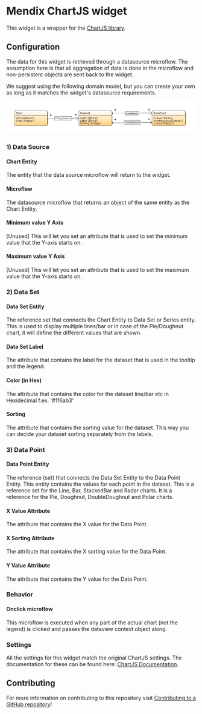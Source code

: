 # Mendix ChartJS widget

This widget is a wrapper for the [ChartJS library](http://www.chartjs.org/).

## Configuration

The data for this widget is retrieved through a datasource microflow. The assumption here is that all aggregation of data is done in the microflow and non-persistent objects are sent back to the widget.

We suggest using the following domain model, but you can create your own as long as it matches the widget's datasource requirements.

![Datamodel suggested for use with the widget](/assets/datamodel.png)

### 1) Data Source

#### Chart Entity

The entity that the data source microflow will return to the widget.

#### Microflow

The datasource microflow that returns an object of the same entity as the Chart Entity.

#### Minimum value Y Axis

[Unused] This will let you set an attribute that is used to set the minimum value that the Y-axis starts on.

#### Maximum value Y Axis

[Unused] This will let you set an attribute that is used to set the maximum value that the Y-axis starts on.

### 2) Data Set

#### Data Set Entity

The reference set that connects the Chart Entity to Data Set or Series entity. This is used to display multiple lines/bar or in case of the Pie/Doughnut chart, it will define the different values that are shown.

#### Data Set Label

The attribute that contains the label for the dataset that is used in the tooltip and the legend.

#### Color (in Hex)

The attribute that contains the color for the dataset line/bar etc in Hexidecimal f.ex. '#1f6ab3'

#### Sorting

The attribute that contains the sorting value for the dataset. This way you can decide your dataset sorting separately from the labels.

### 3) Data Point

#### Data Point Entity

The reference (set) that connects the Data Set Entity to the Data Point Entity. This entity contains the values for each point in the dataset.
This is a reference set for the Line, Bar, StackedBar and Radar charts.
It is a reference for the Pie, Doughnut, DoubleDoughnut and Polar charts.

#### X Value Attribute

The attribute that contains the X value for the Data Point.

#### X Sorting Attribute

The attribute that contains the X sorting value for the Data Point.

#### Y Value Attribute

The attribute that contains the Y value for the Data Point.

### Behavior

#### Onclick microflow

This microflow is executed when any part of the actual chart (not the legend) is clicked and passes the dataview context object along.

### Settings

All the settings for this widget match the original ChartJS settings. The documentation for these can be found here: [ChartJS Documentation](http://www.chartjs.org/docs/).

## Contributing

For more information on contributing to this repository visit [Contributing to a GitHub repository](https://world.mendix.com/display/howto50/Contributing+to+a+GitHub+repository)!